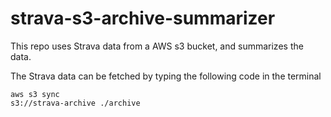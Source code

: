 # strava-s3-archive-summarizer

This repo uses Strava data from a AWS s3 bucket, and summarizes the data.

The Strava data can be fetched by typing the following code in the terminal

```
aws s3 sync
s3://strava-archive ./archive
```